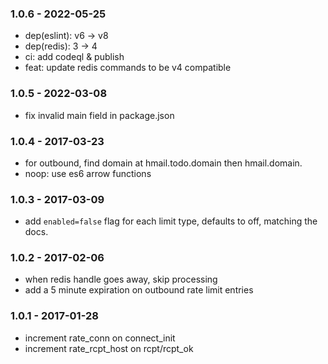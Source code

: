 
### 1.0.6 - 2022-05-25

- dep(eslint): v6 -> v8
- dep(redis): 3 -> 4
- ci: add codeql & publish
- feat: update redis commands to be v4 compatible


### 1.0.5 - 2022-03-08

- fix invalid main field in package.json


### 1.0.4 - 2017-03-23

- for outbound, find domain at hmail.todo.domain then hmail.domain.
- noop: use es6 arrow functions


### 1.0.3 - 2017-03-09

- add `enabled=false` flag for each limit type, defaults to off, matching the docs.


### 1.0.2 - 2017-02-06

- when redis handle goes away, skip processing
- add a 5 minute expiration on outbound rate limit entries


### 1.0.1 - 2017-01-28

- increment rate_conn on connect_init
- increment rate_rcpt_host on rcpt/rcpt_ok

